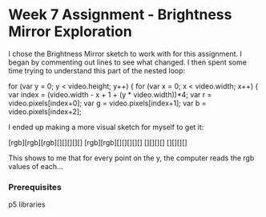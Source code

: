 # Week 7 Assignment - Brightness Mirror Exploration

I chose the Brightness Mirror sketch to work with for this assignment. I began by commenting out lines to see what changed. I then spent some time trying to understand this part of the nested loop:  

for (var y = 0; y < video.height; y++) {
    for (var x = 0; x < video.width; x++) {
      var index = (video.width - x + 1 + (y * video.width))*4;
      var r = video.pixels[index+0];
      var g = video.pixels[index+1];
      var b = video.pixels[index+2];

      
      
I ended up making a more visual sketch for myself to get it: 

[rgb][rgb][rgb][][][][][]
[rgb][rgb][][][][][]
[][][][]
[][][][]

This shows to me that for every point on the y, the computer reads the rgb values of each...

### Prerequisites

p5 libraries
